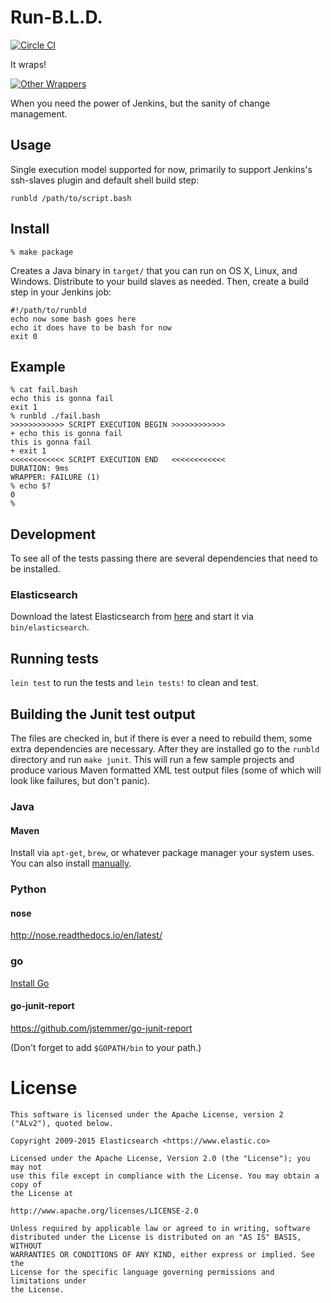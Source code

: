 # Run-B.L.D.

[![Circle CI](https://circleci.com/gh/elastic/runbld/tree/master.svg?style=svg&circle-token=9f37d8182532f6539f497ca287a82a788e9007ef)](https://circleci.com/gh/elastic/runbld/tree/master)

It wraps!

[![Other Wrappers](https://upload.wikimedia.org/wikipedia/en/1/1f/Rundmc_2.jpg)](https://en.wikipedia.org/wiki/Run%E2%80%93D.M.C.)

When you need the power of Jenkins, but the sanity of change
management.

## Usage

Single execution model supported for now, primarily to support
Jenkins's ssh-slaves plugin and default shell build step:

```
runbld /path/to/script.bash
```

## Install

```
% make package
```

Creates a Java binary in `target/` that you can run on OS X, Linux,
and Windows. Distribute to your build slaves as needed. Then, create a
build step in your Jenkins job:

```
#!/path/to/runbld
echo now some bash goes here
echo it does have to be bash for now
exit 0
```

## Example

```
% cat fail.bash 
echo this is gonna fail
exit 1
% runbld ./fail.bash
>>>>>>>>>>>> SCRIPT EXECUTION BEGIN >>>>>>>>>>>>
+ echo this is gonna fail
this is gonna fail
+ exit 1
<<<<<<<<<<<< SCRIPT EXECUTION END   <<<<<<<<<<<<
DURATION: 9ms
WRAPPER: FAILURE (1)
% echo $?
0
%
```


## Development

To see all of the tests passing there are several dependencies that
need to be installed.

### Elasticsearch

Download the latest Elasticsearch from [here](https://www.elastic.co/downloads/elasticsearch) and start it via
`bin/elasticsearch`.


## Running tests

`lein test` to run the tests and `lein tests!` to clean and test.


## Building the Junit test output

The files are checked in, but if there is ever a need to rebuild them,
some extra dependencies are necessary.  After they are installed go to
the `runbld` directory and run `make junit`.  This will run a few
sample projects and produce various Maven formatted XML test output
files (some of which will look like failures, but don't panic).

### Java

#### Maven

Install via `apt-get`, `brew`, or whatever package manager your
system uses.  You can also install [manually](https://maven.apache.org/install.html).

### Python

#### nose

<http://nose.readthedocs.io/en/latest/>

### go

[Install Go](https://golang.org/doc/install)

#### go-junit-report

<https://github.com/jstemmer/go-junit-report>

(Don't forget to add `$GOPATH/bin` to your path.)


# License

```
This software is licensed under the Apache License, version 2 ("ALv2"), quoted below.

Copyright 2009-2015 Elasticsearch <https://www.elastic.co>

Licensed under the Apache License, Version 2.0 (the "License"); you may not
use this file except in compliance with the License. You may obtain a copy of
the License at

http://www.apache.org/licenses/LICENSE-2.0

Unless required by applicable law or agreed to in writing, software
distributed under the License is distributed on an "AS IS" BASIS, WITHOUT
WARRANTIES OR CONDITIONS OF ANY KIND, either express or implied. See the
License for the specific language governing permissions and limitations under
the License.
```
